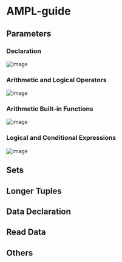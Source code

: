 # AMPL-guide

## Parameters
### Declaration
![image](https://github.com/avelin0/AMPL-guide/assets/12461215/3ed00e76-3211-4cd0-8bab-b59a60bf21f5)

### Arithmetic and Logical Operators
![image](https://github.com/avelin0/AMPL-guide/assets/12461215/95f42d1b-10fb-4926-92d6-03471eb7b81a)

### Arithmetic Built-in Functions
![image](https://github.com/avelin0/AMPL-guide/assets/12461215/0f91291a-7e81-4162-a265-56b03a3bf524)

### Logical and Conditional Expressions
![image](https://github.com/avelin0/AMPL-guide/assets/12461215/0ae23008-289d-44a0-94fc-d5b030a0110c)

## Sets
## Longer Tuples
## Data Declaration
## Read Data
## Others
